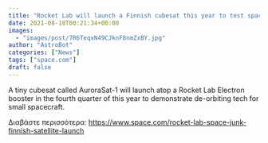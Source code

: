 ```yaml
---
title: "Rocket Lab will launch a Finnish cubesat this year to test space junk cleanup tech"
date: 2021-08-18T00:21:34+00:00
images:
  - "images/post/7R6TeqxN49CJknF8nmZxBY.jpg"
author: "AstroBot"
categories: ["News"]
tags: ["space.com"]
draft: false
---
```


A tiny cubesat called AuroraSat-1 will launch atop a Rocket Lab Electron booster in the fourth quarter of this year to demonstrate de-orbiting tech for small spacecraft. 

Διαβάστε περισσότερα: https://www.space.com/rocket-lab-space-junk-finnish-satellite-launch
